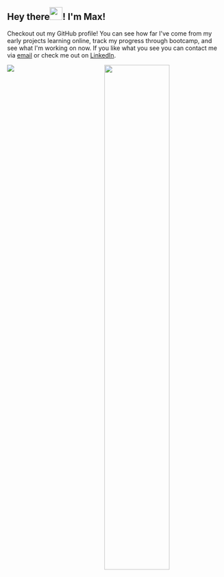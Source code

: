  <div>
  <h2>Hey there<img src="https://raw.githubusercontent.com/MartinHeinz/MartinHeinz/master/wave.gif" width="30px">! I'm Max!</h2>
  <p>
    Checkout out my GitHub profile! You can see how far I've come from my early projects learning online, track my progress through bootcamp, and see what I'm working on now. If you like what you see you can contact me via <a href="mailto:maxbrockbank1999@gmail.com">email</a> or check me out on <a href="https://www.linkedin.com/in/max-p-brockbank/">LinkedIn</a>.
  </p>
</div>
<img src="https://github-readme-stats.vercel.app/api/?username=MaxBrockbank&bg_color=30,1c1c1b,52524d,52524d,1c1c1b&text_color=13d48d&icon_color=16f5a3&title_color=16f5a3&hide_border=true"/>
<img style="float:right" src="https://github-readme-stats.vercel.app/api/top-langs/?username=MaxBrockbank&bg_color=30,52524d,1c1c1b,1c1c1b&text_color=13d48d&icon_color=16f5a3&title_color=16f5a3&layout=compact&hide_border=true" width="55%"/>
